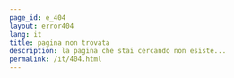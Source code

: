 ```yaml
---
page_id: e_404
layout: error404
lang: it
title: pagina non trovata
description: la pagina che stai cercando non esiste...
permalink: /it/404.html
---
```

